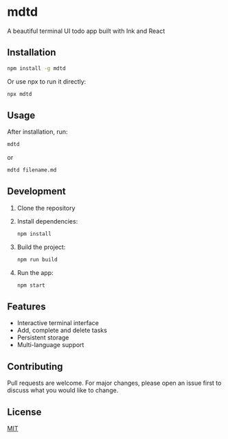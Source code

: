 # mdtd

A beautiful terminal UI todo app built with Ink and React

## Installation

```bash
npm install -g mdtd
```

Or use npx to run it directly:

```bash
npx mdtd
```

## Usage

After installation, run:

```bash
mdtd
```

or

```bash
mdtd filename.md
```

## Development

1. Clone the repository
2. Install dependencies:

   ```bash
   npm install
   ```

3. Build the project:

   ```bash
   npm run build
   ```

4. Run the app:

   ```bash
   npm start
   ```

## Features

- Interactive terminal interface
- Add, complete and delete tasks
- Persistent storage
- Multi-language support

## Contributing

Pull requests are welcome. For major changes, please open an issue first to discuss what you would like to change.

## License

[MIT](LICENSE.md)
